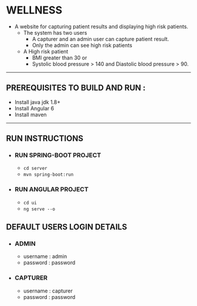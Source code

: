 # WELLNESS
* A website for capturing patient results and displaying high risk patients.
  * The system has two users
    * A capturer and an admin user can capture patient result.
    * Only the admin can see high risk patients
  * A High risk patient
    * BMI greater than 30 or
    * Systolic blood pressure > 140 and Diastolic blood pressure > 90.
***

## PREREQUISITES TO BUILD AND RUN :
* Install java jdk 1.8+
* Install Angular 6
* Install maven

***

## RUN INSTRUCTIONS
* ### RUN SPRING-BOOT PROJECT
  * `cd server`
  * `mvn spring-boot:run`
* ### RUN ANGULAR PROJECT
  * `cd ui`
  * `ng serve --o`
  
## DEFAULT USERS LOGIN DETAILS
* ### ADMIN
  * username : admin
  * password : password
* ### CAPTURER
  * username : capturer
  * password : password
